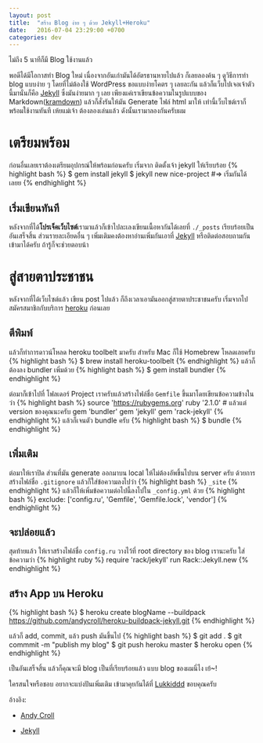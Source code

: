 ```yaml
---
layout: post
title:  "สร้าง Blog ง่าย ๆ ด้วย Jekyll+Heroku"
date:   2016-07-04 23:29:00 +0700
categories: dev
---
```

ไม่ถึง 5 นาทีก็มี Blog ใช้งานแล้ว

พอดีได้มีโอกาสทำ Blog ใหม่ เนื่องจากอันเก่ามันได้อัตรธานหายไปแล้ว ก็เลยลองค้น ๆ ดูวิธีการทำ blog แบบง่าย ๆ โดยที่ไม่ต้องใช้ WordPress ขอแบบง่ายโคตร ๆ เลยละกัน แล้วก็แว็บไปเจอเจ้าตัวนี้มานั่นก็คือ [Jekyll](https://jekyllrb.com/) ซึ่งมันง่ายมาก ๆ เลย เพียงแค่เราเขียนข้อความในรูปแบบของ Markdown([kramdown](http://kramdown.gettalong.org/)) แล้วก็สั่งรันให้มัน Generate ไฟล์ html มาให้ เท่านี้เว็บไซต์เราก็พร้อมใช้งานทันที เห้ยแม่เจ้า ต้องลองเล่นแล้ว ดังนั้นเรามาลองกันครับผม

# เตรียมพร้อม #
ก่อนอื่นเลยเราต้องเตรียมอุปกรณ์ให้พร้อมก่อนครับ เริ่มจาก ติดตั้งเจ้า jekyll ให้เรียบร้อย
{% highlight bash %}
$ gem install jekyll
$ jekyll new nice-project
#=> เริ่มกันได้เลยย
{% endhighlight %}

## เริ่มเขียนทันที ##
หลังจากที่ได้**โปรเจ็คเว็บไซต์**เรามาแล้วก็เข้าไปละเลงเขียนเนื้อหากันได้เลยที่ `./_posts` เรียบร้อยเป็นอันเสร็จสิ้น ส่วนรายละเอียดอื่น ๆ เพิ่มเติมคงต้องหาอ่านเพิ่มกันเอาที่ [Jekyll](https://jekyllrb.com/) หรือติดต่อสอบถามกันเข้ามาได้ครับ ถ้ารู้ก็จะช่วยตอบน้า

# สู่สายตาประชาชน #
หลังจากที่ได้เว็บไซต์แล้ว เขียน post ไปแล้ว ก็ถึงเวลาเอามันออกสู่สายตาประชาชนครับ เริ่มจากไปสมัครสมาชิกกับบริการ [heroku](https://www.heroku.com/) ก่อนเลย

## ตีพิมพ์ ##
แล้วก็ทำการดาวน์โหลด heroku toolbelt มาครับ สำหรับ Mac ก็ใช้ Homebrew โหลดเลยครับ
{% highlight bash %}
$ brew install heroku-toolbelt
{% endhighlight %}
แล้วก็ต้องลง bundler เพิ่มด้วย
{% highlight bash %}
$ gem install bundler
{% endhighlight %}

ต่อมาก็เข้าไปที่ โฟลเดอร์ Project เราครับแล้วสร้างไฟล์ชื่อ `Gemfile` ขึ้นมาโดยเขียนข้อความข้างในว่า
{% highlight bash %}
source 'https://rubygems.org'
ruby '2.1.0' # แล้วแต่ version ของคุณนะครับ
gem 'bundler'
gem 'jekyll'
gem 'rack-jekyll'
{% endhighlight %}
แล้วก็เจนตัว bundle ครับ
{% highlight bash %}
$ bundle
{% endhighlight %}

## เพิ่มเติม ##
ต่อมาให้เราปิด ส่วนที่มัน generate ออกมาบน local ให้ไม่ต้องอัพขึ้นไปบน server ครับ ด้วยการสร้างไฟล์ชื่อ `.gitignore` แล้วก็ใส่ข้อความลงไปว่า
{% highlight bash %}
`_site`
{% endhighlight %}
แล้วก็ให้เพิ่มข้อความต่อไปนี้ลงไปใน `_config.yml` ด้วย
{% highlight bash %}
exclude: ['config.ru', 'Gemfile', 'Gemfile.lock', 'vendor']
{% endhighlight %}

## จะปล่อยแล้ว ##
สุดท้ายแล้ว ให้เราสร้างไฟล์ชื่อ `config.ru` วางไว้ที่ root directory ของ blog เรานะครับ ใส่ข้อความว่า
{% highlight ruby %}
require 'rack/jekyll'
run Rack::Jekyll.new
{% endhighlight %}

## สร้าง App บน Heroku ##
{% highlight bash %}
$ heroku create blogName --buildpack https://github.com/andycroll/heroku-buildpack-jekyll.git
{% endhighlight %}

แล้วก็ add, commit, แล้ว push มันขึ้นไป
{% highlight bash %}
$ git add .
$ git commmit -m "publish my blog"
$ git push heroku master
$ heroku open
{% endhighlight %}

เป็นอันเสร็จสิ้น แล้วก็คุณจะมี blog เป็นที่เรียบร้อยแล้ว แบบ blog ของผมนี่ไง เย้~!

ใครสนใจหรือชอบ อยากจะแบ่งปันเพิ่มเติม เข้ามาคุยกันได้ที่ [Lukkiddd](http://www.facebook.com/lukkiddesign) ขอบคุณครับ

อ้างอิง:

* [Andy Croll](http://andycroll.com/ruby/serving-a-jekyll-blog-using-heroku/)
+ [Jekyll](https://jekyllrb.com/)
